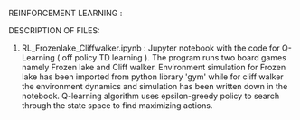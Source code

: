 
REINFORCEMENT LEARNING : 

DESCRIPTION OF FILES:

1. RL_Frozenlake_Cliffwalker.ipynb : Jupyter notebook with the code for Q-Learning ( off policy TD 					learning ). The program runs two board games namely Frozen lake 				and Cliff walker. Environment simulation for Frozen lake has been 					imported from python library 'gym' while for cliff walker the 					environment dynamics and simulation has been written down in the 					notebook. Q-learning algorithm uses epsilon-greedy policy to 					search through the state space to find maximizing actions. 
